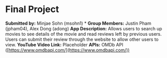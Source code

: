 # Final Project
**Submitted by:** Minjae Sohn (msohn1)
*
**Group Members:** Justin Pham (jpham04), Alex Dong (adong)
**App Description:** Allows users to search up movies to see details of the movie and read reviews left by previous users. Users can submit their review through the website to allow other users to view.
**YouTube Video Link:** Placeholder
**APIs:** OMDb API ([https://www.omdbapi.com/](https://www.omdbapi.com/))
